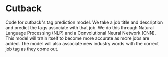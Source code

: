 # Cutback
Code for cutback's tag prediction model. We take a job title and description and predict the tags associate with that job. We do this through Natural Language Processing (NLP) and a Convolutional Neural Network (CNN). This model will train itself to become more accurate as more jobs are added. The model will also associate new industry words with the correct job tag as they come out.
